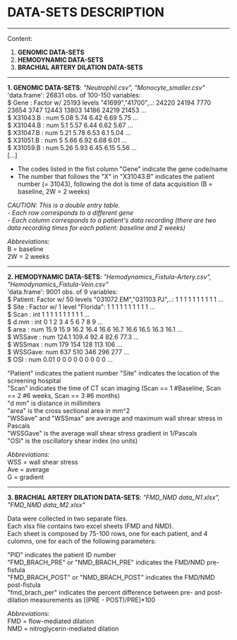# DATA-SETS DESCRIPTION      

***

Content:
1. **GENOMIC DATA-SETS**
2. **HEMODYNAMIC DATA-SETS**
3. **BRACHIAL ARTERY DILATION  DATA-SETS**
***

**1. GENOMIC DATA-SETS**: *"Neutrophil.csv", "Monocyte_smaller.csv"*  
'data.frame':	26831 obs. of  100-150 variables:  
$ Gene     : Factor w/ 25193 levels "41699","41700",..: 24220 24194 7770 23654 3747 12443 13803 14186 24219 21453 ...  
 $ X31043.B : num  5.08 5.74 6.42 6.69 5.75 ...  
 $ X31044.B : num  5.1 5.57 6.44 6.62 5.67 ...  
 $ X31047.B : num  5.21 5.78 6.53 6.1 5.04 ...  
 $ X31051.B : num  5 5.66 6.92 6.68 6.01 ...  
 $ X31059.B : num  5.26 5.93 6.45 6.15 5.56 ...  
[...]    
  
- The codes listed in the fist column "Gene" indicate the gene code/name   
- The number that follows the "X" in "X31043.B" indicates the patient number (= 31043), following the dot is time of data acquisition (B = baseline, 2W = 2 weeks)      
  
*CAUTION: This is a double entry table.*  
*- Each row corresponds to a different gene*  
*- Each column corresponds to a patient's data recording (there are two data recording times for each patient: baseline and 2 weeks)* 

*Abbreviations:*    
B = baseline     
2W = 2 weeks    

***

**2. HEMODYNAMIC DATA-SETS**: *"Hemodynamics_Fistula-Artery.csv", "Hemodynamics_Fistula-Vein.csv"*  
'data.frame':	9001 obs. of  9 variables:  
 $ Patient: Factor w/ 50 levels "031072 EM","031103 PJ",..: 1 1 1 1 1 1 1 1 1 1 ...  
 $ Site   : Factor w/ 1 level "Florida": 1 1 1 1 1 1 1 1 1 1 ...  
 $ Scan   : int  1 1 1 1 1 1 1 1 1 1 ...  
 $ d.mm   : int  0 1 2 3 4 5 6 7 8 9 ...  
 $ area   : num  15.9 15.9 16.2 16.4 16.6 16.7 16.6 16.5 16.3 16.1 ...  
 $ WSSave : num  124.1 109.4 92.4 82.6 77.3 ...  
 $ WSSmax : num  179 154 128 113 106 ...  
 $ WSSGave: num  637 510 346 296 277 ...  
 $ OSI    : num  0.01 0 0 0 0 0 0 0 0 0 ...  

"Patient" indicates the patient number
"Site" indicates the location of the screening hospital   
"Scan" indicates the time of CT scan imaging (Scan == 1 #Baseline, Scan == 2 #6 weeks, Scan == 3 #6 months)     
"d mm" is distance in millimiters    
"area" is the cross sectional area in mm^2    
"WSSave" and "WSSmax" are average and maximum wall shrear stress in Pascals    
"WSSGave" is the average wall shear stress gradient in 1/Pascals    
"OSI" is the oscillatory shear index (no units)    

*Abbreviations:*    
WSS = wall shear stress    
Ave = average   
G = gradient    
  
***
  
**3. BRACHIAL ARTERY DILATION  DATA-SETS**: *"FMD_NMD data_N1.xlsx", "FMD_NMD data_M2.xlsx"*  

Data were collected in two separate files.  
Each xlsx file contains two excel sheets (FMD and NMD).   
Each sheet is composed by 75-100 rows, one for each patient, and 4 culomns, one for each of the following parameters:  
 
"PID" indicates the patient ID number  
"FMD_BRACH_PRE" or "NMD_BRACH_PRE" indicates the FMD/NMD pre-fistula  
"FMD_BRACH_POST" or "NMD_BRACH_POST" indicates the FMD/NMD post-fistula  
"fmd_brach_per" indicates the percent difference between pre- and post- dilation measurements as [(PRE - POST)/PRE]*100   

*Abbreviations:*  
FMD = flow-mediated dilation   
NMD = nitroglycerin-mediated dilation   
